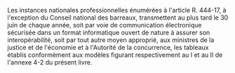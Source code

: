 Les instances nationales professionnelles énumérées à l'article R. 444-17, à l'exception du Conseil national des barreaux, transmettent au plus tard le 30 juin de chaque année, soit par voie de communication électronique sécurisée dans un format informatique ouvert de nature à assurer son interopérabilité, soit par tout autre moyen approprié, aux ministres de la justice et de l'économie et à l'Autorité de la concurrence, les tableaux établis conformément aux modèles figurant respectivement au I et au II de l'annexe 4-2 du présent livre.
